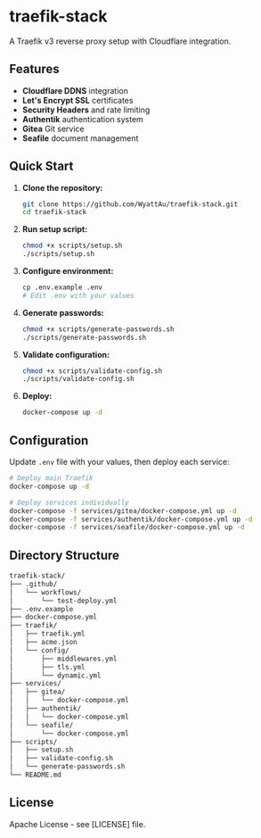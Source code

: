 # traefik-stack

A Traefik v3 reverse proxy setup with Cloudflare integration.

## Features

- **Cloudflare DDNS** integration
- **Let's Encrypt SSL** certificates
- **Security Headers** and rate limiting
- **Authentik** authentication system
- **Gitea** Git service
- **Seafile** document management

## Quick Start

1. **Clone the repository:**

   ```bash
   git clone https://github.com/WyattAu/traefik-stack.git
   cd traefik-stack
   ```

2. **Run setup script:**

   ```bash
   chmod +x scripts/setup.sh
   ./scripts/setup.sh
   ```

3. **Configure environment:**

   ```bash
   cp .env.example .env
   # Edit .env with your values
   ```

4. **Generate passwords:**

   ```bash
   chmod +x scripts/generate-passwords.sh
   ./scripts/generate-passwords.sh
   ```

5. **Validate configuration:**

   ```bash
   chmod +x scripts/validate-config.sh
   ./scripts/validate-config.sh
   ```

6. **Deploy:**

   ```bash
   docker-compose up -d
   ```

## Configuration

Update `.env` file with your values, then deploy each service:

```bash
# Deploy main Traefik
docker-compose up -d

# Deploy services individually
docker-compose -f services/gitea/docker-compose.yml up -d
docker-compose -f services/authentik/docker-compose.yml up -d
docker-compose -f services/seafile/docker-compose.yml up -d
```

## Directory Structure

```bash
traefik-stack/
├── .github/
│   └── workflows/
│       └── test-deploy.yml
├── .env.example
├── docker-compose.yml
├── traefik/
│   ├── traefik.yml
│   ├── acme.json
│   └── config/
│       ├── middlewares.yml
│       ├── tls.yml
│       └── dynamic.yml
├── services/
│   ├── gitea/
│   │   └── docker-compose.yml
│   ├── authentik/
│   │   └── docker-compose.yml
│   └── seafile/
│       └── docker-compose.yml
├── scripts/
│   ├── setup.sh
│   ├── validate-config.sh
│   └── generate-passwords.sh
└── README.md
```

## License

Apache License - see [LICENSE] file.
